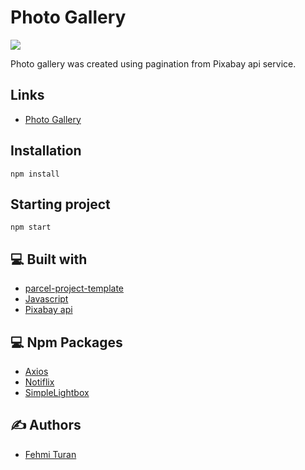 # Photo Gallery
![](https://github.com/fehmituran/goit-js-hw-11/blob/main/src/img/photogallery.gif)


Photo gallery was created using pagination from Pixabay api service.

## Links

- [Photo Gallery](https://fehmituran.github.io/goit-js-hw-11/)

## Installation

```
npm install
```

## Starting project

```
npm start
```  


## :computer: Built with

- [parcel-project-template](https://github.com/goitacademy/parcel-project-template)
- [Javascript](https://javascript.info/)
- [Pixabay api](https://pixabay.com/api/docs/)


## :computer: Npm Packages

- [Axios](https://axios-http.com/)
- [Notiflix](https://github.com/notiflix/Notiflix#readme)
- [SimpleLightbox](https://simplelightbox.com/)

## :writing_hand: Authors

- [Fehmi Turan](https://github.com/fehmituran)
